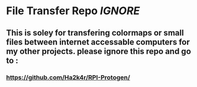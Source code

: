 # File Transfer Repo *IGNORE*

## This is soley for transfering colormaps or small files between internet accessable computers for my other projects. please ignore this repo and go to : 
### https://github.com/Ha2k4r/RPI-Protogen/
